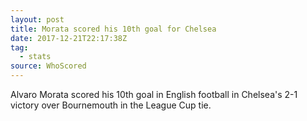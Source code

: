```yaml
---  
layout: post
title: Morata scored his 10th goal for Chelsea
date: 2017-12-21T22:17:38Z
tag:
  - stats
source: WhoScored
---
```

 
Alvaro Morata scored his 10th goal in English football in Chelsea's 2-1 victory over Bournemouth in the League Cup tie.